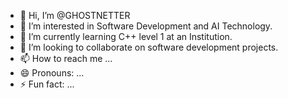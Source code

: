 - 👋 Hi, I’m @GHOSTNETTER
- 👀 I’m interested in Software Development and AI Technology.
- 🌱 I’m currently learning C++  level 1 at an Institution.
- 💞️ I’m looking to collaborate on software development projects.
- 📫 How to reach me ...
- 😄 Pronouns: ...
- ⚡ Fun fact: ...

<!---
GHOSTNETTER/GHOSTNETTER is a ✨ special ✨ repository because its `README.md` (this file) appears on your GitHub profile.
You can click the Preview link to take a look at your changes.
--->
